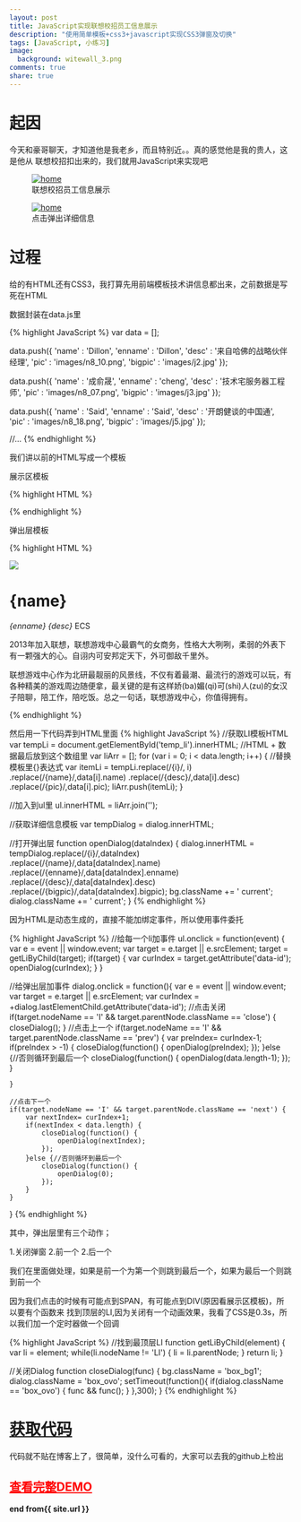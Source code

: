 ```yaml
---
layout: post
title: JavaScript实现联想校招员工信息展示
description: "使用简单模板+css3+javascript实现CSS3弹窗及切换"
tags: [JavaScript, 小练习]
image:
  background: witewall_3.png
comments: true
share: true
---
```


# 起因

今天和豪哥聊天，才知道他是我老乡，而且特别近。。真的感觉他是我的贵人，这是他从
联想校招扣出来的，我们就用JavaScript来实现吧


<figure>
	<a href="/images/article/4.jpg">
		<img src="/images/article/4.jpg" alt="home" />
	</a>
	<figcaption>联想校招员工信息展示</figcaption>
</figure>

<figure>
	<a href="/images/article/3.jpg">
		<img src="/images/article/3.jpg" alt="home" />
	</a>
	<figcaption>点击弹出详细信息</figcaption>
</figure>

<!--more-->

# 过程

给的有HTML还有CSS3，我打算先用前端模板技术讲信息都出来，之前数据是写死在HTML

数据封装在data.js里

{% highlight JavaScript %}
var data = [];

data.push({
	'name' : 'Dillon',
	'enname' : 'Dillon',
	'desc' : '来自哈佛的战略伙伴经理',
	'pic' : 'images/n8_10.png',
	'bigpic' : 'images/j2.jpg'
});

data.push({
	'name' : '成俞晟',
	'enname' : 'cheng',
	'desc' : '技术宅服务器工程师',
	'pic' : 'images/n8_07.png',
	'bigpic' : 'images/j3.jpg'
});

data.push({
	'name' : 'Said',
	'enname' : 'Said',
	'desc' : '开朗健谈的中国通',
	'pic' : 'images/n8_18.png',
	'bigpic' : 'images/j5.jpg'
});

//...
{% endhighlight %}


我们讲以前的HTML写成一个模板

展示区模板

{% highlight HTML %}
<div id="temp_li" style="display: none;">
	<li data-id="{i}" class="transform">
		<div>
			<i></i>
			<span>{name}</span>
			<p>{desc}</p>
		</div>
		<img src="{pic}">
	</li>
</div>
{% endhighlight %}

弹出层模板

{% highlight HTML %}
<div id="dialog"  class="box_ovo ">
	<span id="close" class="close"><i></i></span>
	<span class="prev"><i></i></span>
	<span class="next"><i></i></span>
	<div id="div_temp1" data-id="{i}" >
		<img class="oimg1" src="{bigpic}">
		<div class="ovotxt">
			<div class="ovohead">
				<h1>{name}</h1>
				<i>{enname}</i>
				<em>{desc}</em>
				<span>ECS</span>
			</div>
			<p>2013年加入联想，联想游戏中心最霸气的女商务，性格大大咧咧，柔弱的外表下有一颗强大的心。自诩内可安邦定天下，外可御敌千里外。</p>
			<p>联想游戏中心作为北研最靓丽的风景线，不仅有着最潮、最流行的游戏可以玩，有各种精美的游戏周边随便拿，最关键的是有这样娇(ba)媚(qi)可(shi)人(zu)的女汉子陪聊，陪工作，陪吃饭。总之一句话，联想游戏中心，你值得拥有。</p>
		</div>
	</div>
</div>
{% endhighlight %}


然后用一下代码弄到HTML里面
{% highlight JavaScript %}
//获取LI模板HTML
var tempLi = document.getElementById('temp_li').innerHTML;
//HTML + 数据最后放到这个数组里
var liArr = [];
for (var i = 0; i < data.length; i++) {
	//替换模板里{}表达式
	var itemLi = tempLi.replace(/\{i\}/, i)
					.replace(/\{name\}/,data[i].name)
					.replace(/\{desc\}/,data[i].desc)
					.replace(/\{pic\}/,data[i].pic);
	liArr.push(itemLi);
} 

//加入到ul里
ul.innerHTML = liArr.join('');


//获取详细信息模板
var tempDialog = dialog.innerHTML;

//打开弹出层
function openDialog(dataIndex) {
	dialog.innerHTML = tempDialog.replace(/\{i\}/,dataIndex)
						.replace(/\{name\}/,data[dataIndex].name)
						.replace(/\{enname\}/,data[dataIndex].enname)
						.replace(/\{desc\}/,data[dataIndex].desc)
						.replace(/\{bigpic\}/,data[dataIndex].bigpic);
	bg.className += ' current';
    dialog.className += ' current';
}
{% endhighlight %}

因为HTML是动态生成的，直接不能加绑定事件，所以使用事件委托

{% highlight JavaScript %}
//给每一个li加事件
ul.onclick = function(event) {
	var e = event || window.event;
	var target = e.target || e.srcElement;
	target = getLiByChild(target);
	if(target) {
		var curIndex = target.getAttribute('data-id');
    	openDialog(curIndex);
	}
}	

//给弹出层加事件
dialog.onclick = function(){
	var e = event || window.event;
	var target = e.target || e.srcElement;
	var curIndex = +dialog.lastElementChild.getAttribute('data-id'); 
	//点击关闭
	if(target.nodeName == 'I' && target.parentNode.className == 'close') {
		closeDialog();
	}
	//点击上一个
	if(target.nodeName == 'I' && target.parentNode.className == 'prev') {
		var preIndex= curIndex-1;
		if(preIndex > -1) {
			closeDialog(function() {
				openDialog(preIndex);
			});
		}else {//否则循环到最后一个
			closeDialog(function() {
				openDialog(data.length-1);
			});
		}
		
	}
	
	//点击下一个
	if(target.nodeName == 'I' && target.parentNode.className == 'next') {
		var nextIndex= curIndex+1;
		if(nextIndex < data.length) {
			closeDialog(function() {
				openDialog(nextIndex);
			});
		}else {//否则循环到最后一个
			closeDialog(function() {
				openDialog(0);
			});
		}
	}
    
}
{% endhighlight %}

其中，弹出层里有三个动作；

1.关闭弹窗
2.前一个
2.后一个

我们在里面做处理，如果是前一个为第一个则跳到最后一个，如果为最后一个则跳到前一个

因为我们点击的时候有可能点到SPAN，有可能点到DIV(原因看展示区模板)，所以要有个函数来
找到顶层的LI,因为关闭有一个动画效果，我看了CSS是0.3s，所以我们加一个定时器做一个回调

{% highlight JavaScript %}
//找到最顶层LI
function getLiByChild(element) {
	var li = element;
	while(li.nodeName != 'LI') {
		li = li.parentNode;
	}
	return li;
}

//关闭Dialog
function closeDialog(func) {
	bg.className = 'box_bg1';
    dialog.className = 'box_ovo';
    setTimeout(function(){
    	if(dialog.className == 'box_ovo') {
    		func && func();
    	}
    },300);
}
{% endhighlight %}

# <a target="_blank"  href="https://github.com/hacke2/">获取代码</a><br/>

代码就不贴在博客上了，很简单，没什么可看的，大家可以去我的github上检出

## <a target="_blank"  style="color:red" href="/works/demo/04" >查看完整DEMO</a>

<strong>end from{{ site.url }}</strong>